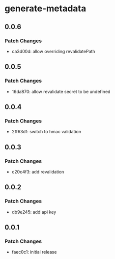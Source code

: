 # generate-metadata

## 0.0.6

### Patch Changes

- ca3d00d: allow overriding revalidatePath

## 0.0.5

### Patch Changes

- 16da870: allow revalidate secret to be undefined

## 0.0.4

### Patch Changes

- 2ff63df: switch to hmac validation

## 0.0.3

### Patch Changes

- c20c4f3: add revalidation

## 0.0.2

### Patch Changes

- db9e245: add api key

## 0.0.1

### Patch Changes

- faec0c1: initial release
